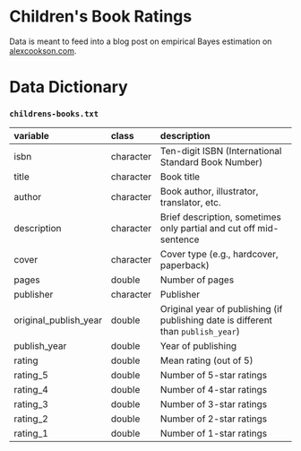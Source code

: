 # Children's Book Ratings

Data is meant to feed into a blog post on empirical Bayes estimation on [alexcookson.com](https://www.alexcookson.com).



# Data Dictionary

### `childrens-books.txt`

| variable              | class     | description                                                  |
| :-------------------- | :-------- | :----------------------------------------------------------- |
| isbn                  | character | Ten-digit ISBN (International Standard Book Number)          |
| title                 | character | Book title                                                   |
| author                | character | Book author, illustrator, translator, etc.                   |
| description           | character | Brief description, sometimes only partial and cut off mid-sentence |
| cover                 | character | Cover type (e.g., hardcover, paperback)                      |
| pages                 | double    | Number of pages                                              |
| publisher             | character | Publisher                                                    |
| original_publish_year | double    | Original year of publishing (if publishing date is different than `publish_year`) |
| publish_year          | double    | Year of publishing                                           |
| rating                | double    | Mean rating (out of 5)                                       |
| rating_5              | double    | Number of 5-star ratings                                     |
| rating_4              | double    | Number of 4-star ratings                                     |
| rating_3              | double    | Number of 3-star ratings                                     |
| rating_2              | double    | Number of 2-star ratings                                     |
| rating_1              | double    | Number of 1-star ratings                                     |
